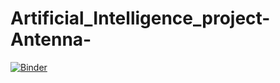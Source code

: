 # Artificial_Intelligence_project-Antenna-
[![Binder](https://mybinder.org/badge_logo.svg)](https://mybinder.org/v2/gh/ghadaghanney/Artificial_Intelligence_project-Antenna-/main)
